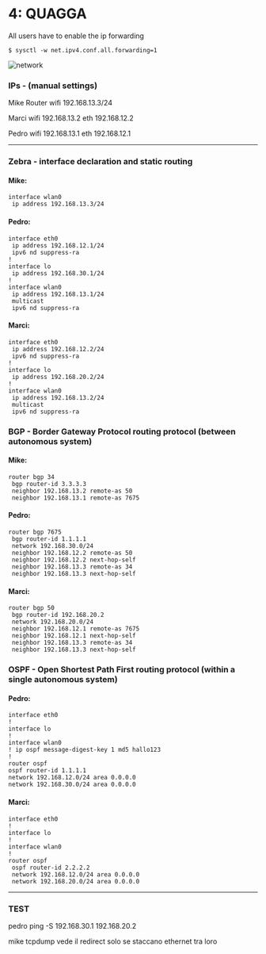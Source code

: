 # 4: QUAGGA

All users have to enable the ip forwarding

```shell
$ sysctl -w net.ipv4.conf.all.forwarding=1
```

![network](https://copy.com/ekx7O7YPnnY47mpf)

### IPs - (manual settings)

Mike Router
	wifi 	192.168.13.3/24

Marci
	wifi 		192.168.13.2
	eth			192.168.12.2

Pedro
	wifi		192.168.13.1
	eth			192.168.12.1

-----

### Zebra - interface declaration and static routing

#### Mike:

```shell
interface wlan0
 ip address 192.168.13.3/24
```

#### Pedro:
```shell
interface eth0
 ip address 192.168.12.1/24
 ipv6 nd suppress-ra
!
interface lo
 ip address 192.168.30.1/24
!
interface wlan0
 ip address 192.168.13.1/24
 multicast
 ipv6 nd suppress-ra
```

#### Marci:
```shell
interface eth0
 ip address 192.168.12.2/24
 ipv6 nd suppress-ra
!
interface lo
 ip address 192.168.20.2/24
!
interface wlan0
 ip address 192.168.13.2/24
 multicast
 ipv6 nd suppress-ra
```

### BGP - **Border Gateway Protocol** routing protocol (between autonomous system)

#### Mike:
```shell
router bgp 34
 bgp router-id 3.3.3.3
 neighbor 192.168.13.2 remote-as 50
 neighbor 192.168.13.1 remote-as 7675
```

#### Pedro:

```shell
router bgp 7675
 bgp router-id 1.1.1.1
 network 192.168.30.0/24
 neighbor 192.168.12.2 remote-as 50
 neighbor 192.168.12.2 next-hop-self
 neighbor 192.168.13.3 remote-as 34
 neighbor 192.168.13.3 next-hop-self
```

#### Marci:

```shell
router bgp 50
 bgp router-id 192.168.20.2
 network 192.168.20.0/24
 neighbor 192.168.12.1 remote-as 7675
 neighbor 192.168.12.1 next-hop-self
 neighbor 192.168.13.3 remote-as 34
 neighbor 192.168.13.3 next-hop-self
```

### OSPF - **Open Shortest Path First** routing protocol (within a single autonomous system)

#### Pedro:

 ```shell
interface eth0
!
interface lo
!
interface wlan0
! ip ospf message-digest-key 1 md5 hallo123
!
router ospf
 ospf router-id 1.1.1.1
 network 192.168.12.0/24 area 0.0.0.0
 network 192.168.30.0/24 area 0.0.0.0
 ```

#### Marci:

```shell
interface eth0
!
interface lo
!
interface wlan0
!
router ospf
 ospf router-id 2.2.2.2
 network 192.168.12.0/24 area 0.0.0.0
 network 192.168.20.0/24 area 0.0.0.0
 ```
 ----

### TEST
pedro ping -S 192.168.30.1 192.168.20.2

mike tcpdump vede il redirect solo se staccano ethernet tra loro
